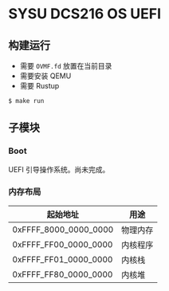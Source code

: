 # SYSU DCS216 OS UEFI

## 构建运行

- 需要 `OVMF.fd` 放置在当前目录
- 需要安装 QEMU
- 需要 Rustup

```sh
$ make run
```

## 子模块

### Boot

UEFI 引导操作系统。尚未完成。

### 内存布局

| 起始地址              | 用途     |
| --------------------- | -------- |
| 0xFFFF_8000_0000_0000 | 物理内存 |
| 0xFFFF_FF00_0000_0000 | 内核程序 |
| 0xFFFF_FF01_0000_0000 | 内核栈   |
| 0xFFFF_FF80_0000_0000 | 内核堆   |
